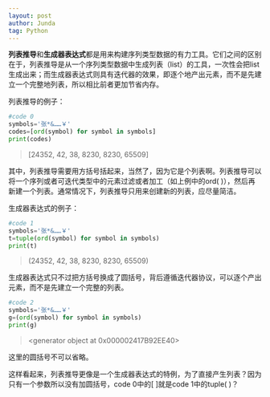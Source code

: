 ```yaml
---
layout: post
author: Junda
tag: Python
---
```


**列表推导**和**生成器表达式**都是用来构建序列类型数据的有力工具。它们之间的区别在于，列表推导是从一个序列类型数据中生成列表（list）的工具，一次性会把list生成出来；而生成器表达式则具有迭代器的效果，即逐个地产出元素，而不是先建立一个完整地列表，所以相比前者更加节省内存。

列表推导的例子：

```python
#code 0
symbols='张*&……￥'
codes=[ord(symbol) for symbol in symbols]
print(codes)
```

> [24352, 42, 38, 8230, 8230, 65509]
> 

其中，列表推导需要用方括号括起来，当然了，因为它是个列表啊。列表推导可以将一个序列或者可迭代类型中的元素过滤或者加工（如上例中的ord( )），然后再新建一个列表。通常情况下，列表推导只用来创建新的列表，应尽量简洁。

生成器表达式的例子：

```python
#code 1
symbols='张*&……￥'
t=tuple(ord(symbol) for symbol in symbols)
print(t)
```

> (24352, 42, 38, 8230, 8230, 65509)
> 

生成器表达式只不过把方括号换成了圆括号，背后遵循迭代器协议，可以逐个产出元素，而不是先建立一个完整的列表。

```python
#code 2
symbols='张*&……￥'
g=(ord(symbol) for symbol in symbols)
print(g)
```

> <generator object <genexpr> at 0x000002417B92EE40>
> 

这里的圆括号不可以省略。

这样看起来，列表推导更像是一个生成器表达式的特例，为了直接产生列表？因为只有一个参数所以没有加圆括号，code 0中的[ ]就是code 1中的tuple( )？